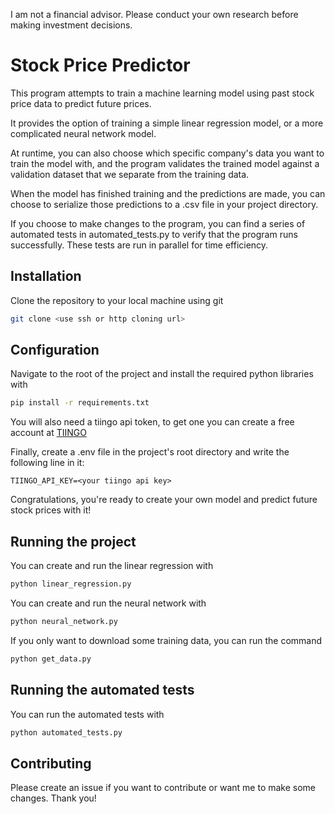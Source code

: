 I am not a financial advisor. Please conduct your own research before making investment decisions.

# Stock Price Predictor

This program attempts to train a machine learning model using past stock price data to predict future prices.

It provides the option of training a simple linear regression model, or a more complicated neural network model.

At runtime, you can also choose which specific company's data you want to train the model with, and the program validates the trained model against a validation dataset that we separate from the training data.

When the model has finished training and the predictions are made, you can choose to serialize those predictions to a .csv file in your project directory.

If you choose to make changes to the program, you can find a series of automated tests in automated_tests.py to verify that the program runs successfully. These tests are run in parallel for time efficiency.

## Installation

Clone the repository to your local machine using git

```bash
git clone <use ssh or http cloning url>
```

## Configuration

Navigate to the root of the project and install the required python libraries with

```bash
pip install -r requirements.txt
```

You will also need a tiingo api token, to get one you can create a free account at [TIINGO](https://www.tiingo.com/)

Finally, create a .env file in the project's root directory and write the following line in it:

```.evn
TIINGO_API_KEY=<your tiingo api key>
```

Congratulations, you're ready to create your own model and predict future stock prices with it!

## Running the project

You can create and run the linear regression with

```bash
python linear_regression.py
```

You can create and run the neural network with 

```bash
python neural_network.py
```

If you only want to download some training data, you can run the command
```bash
python get_data.py
```

## Running the automated tests
You can run the automated tests with
```bash
python automated_tests.py
```

## Contributing
Please create an issue if you want to contribute or want me to make some changes. Thank you!